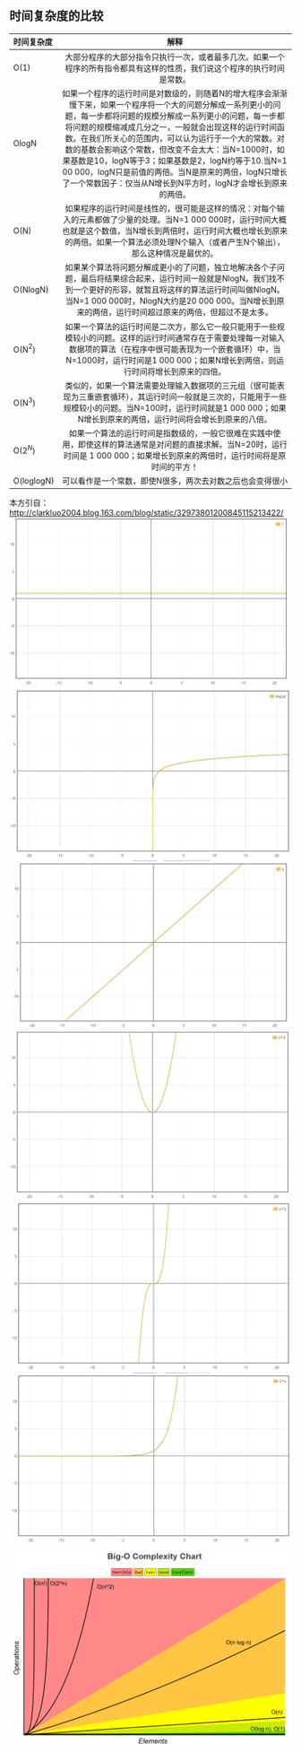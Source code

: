 ## 时间复杂度的比较

| 时间复杂度 | 解释|
|:--|:--:|
| O(1)| 大部分程序的大部分指令只执行一次，或者最多几次。如果一个程序的所有指令都具有这样的性质，我们说这个程序的执行时间是常数。|
| OlogN|如果一个程序的运行时间是对数级的，则随着N的增大程序会渐渐慢下来，如果一个程序将一个大的问题分解成一系列更小的问题，每一步都将问题的规模分解成一系列更小的问题，每一步都将问题的规模缩减成几分之一，一般就会出现这样的运行时间函数。在我们所关心的范围内，可以认为运行于一个大的常数。对数的基数会影响这个常数，但改变不会太大：当N=1000时，如果基数是10，logN等于3；如果基数是2，logN约等于10.当N=1 00 000，logN只是前值的两倍。当N是原来的两倍，logN只增长了一个常数因子：仅当从N增长到N平方时，logN才会增长到原来的两倍。|
| O(N)       | 如果程序的运行时间是线性的，很可能是这样的情况：对每个输入的元素都做了少量的处理。当N=1 000 000时，运行时间大概也就是这个数值，当N增长到两倍时，运行时间大概也增长到原来的两倍。如果一个算法必须处理N个输入（或者产生N个输出），那么这种情况是最优的。|
| O(NlogN)   | 如果某个算法将问题分解成更小的了问题，独立地解决各个子问题，最后将结果综合起来，运行时间一般就是NlogN。我们找不到一个更好的形容，就暂且将这样的算法运行时间叫做NlogN。当N=1 000 000时，NlogN大约是20 000 000。当N增长到原来的两倍，运行时间超过原来的两倍，但超过不是太多。|                                                                                                                                                                                                                                                
| O(N$^2$)   | 如果一个算法的运行时间是二次方，那么它一般只能用于一些规模较小的问题。这样的运行时间通常存在于需要处理每一对输入数据项的算法（在程序中很可能表现为一个嵌套循环）中，当N=1000时，运行时间是1 000 000；如果N增长到两倍，则运行时间将增长到原来的四倍。|                                                                                                                                                                                                                                                                     
| O(N$^3$)   | 类似的，如果一个算法需要处理输入数据项的三元组（很可能表现为三重嵌套循环），其运行时间一般就是三次的，只能用于一些规模较小的问题。当N=100时，运行时间就是1 000 000；如果N增长到原来的两倍，运行时间将会增长到原来的八倍。|                                                                                                                                                                                                                                                                                            
| O(2$^N$)   | 如果一个算法的运行时间是指数级的，一般它很难在实践中使用，即使这样的算法通常是对问题的直接求解。当N=20时，运行时间是 1 000 000；如果增长到原来的两倍时，运行时间将是原时间的平方！|                                                                                                                                                                                                                                                                                                                                       
| O(loglogN) | 可以看作是一个常数，即使N很多，两次去对数之后也会变得很小|                                                                                                                                                                                                                                                                                                                                                                                                                                                        

本方引自：http://clarkluo2004.blog.163.com/blog/static/32973801200845115213422/  
![O(1)](../img/time.1.png)
![O(1)](../img/time.2.png)
![O(1)](../img/time.3.png)
![O(1)](../img/time.4.png)
![O(1)](../img/time.5.png)
![O(1)](../img/time.6.png)
![O(1)](../img/time.7.png)
